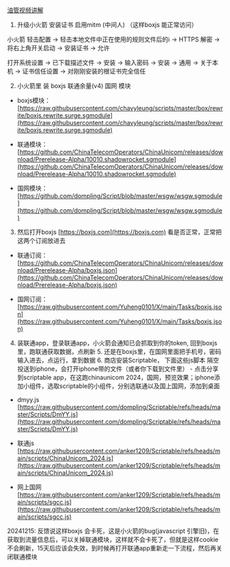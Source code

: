 
[油管视频讲解](https://youtu.be/sOxUdvFYohc)

1. 升级小火箭 安装证书 启用mitm (中间人) （这样boxjs 能正常访问）
    

小火箭 轻击配置 -> 轻击本地文件中正在使用的规则文件后的ℹ️ -> HTTPS 解密 -> 将右上角开关启动 -> 安装证书 -> 允许

打开系统设置 -> 已下载描述文件 -> 安装 -> 输入密码 -> 安装 -> 通用 -> 关于本机 -> 证书信任设置 -> 对刚刚安装的根证书完全信任

2. 小火箭里 装 boxjs 联通余量(v4) 国网 模块

- boxjs模块：[https://raw.githubusercontent.com/chavyleung/scripts/master/box/rewrite/boxjs.rewrite.surge.sgmodule](https://raw.githubusercontent.com/chavyleung/scripts/master/box/rewrite/boxjs.rewrite.surge.sgmodule)
    
- 联通模块： [https://github.com/ChinaTelecomOperators/ChinaUnicom/releases/download/Prerelease-Alpha/10010.shadowrocket.sgmodule](https://github.com/ChinaTelecomOperators/ChinaUnicom/releases/download/Prerelease-Alpha/10010.shadowrocket.sgmodule)
    
- 国网模块： [https://github.com/dompling/Script/blob/master/wsgw/wsgw.sgmodule](https://github.com/dompling/Script/blob/master/wsgw/wsgw.sgmodule)
    

3. 然后打开boxjs [https://boxjs.com](https://boxjs.com) 看是否正常，正常把这两个订阅放进去
    

- 联通订阅： [https://github.com/ChinaTelecomOperators/ChinaUnicom/releases/download/Prerelease-Alpha/boxjs.json](https://github.com/ChinaTelecomOperators/ChinaUnicom/releases/download/Prerelease-Alpha/boxjs.json)
    
- 国网订阅：[https://raw.githubusercontent.com/Yuheng0101/X/main/Tasks/boxjs.json](https://raw.githubusercontent.com/Yuheng0101/X/main/Tasks/boxjs.json)
    

4. 装联通app，登录联通app，小火箭会通知已会抓取到你的token, 回到boxjs里，跑联通获取数据，点刷新 5. 还是在boxjs里，在国网里面把手机号，密码输入进去，点运行，拿到数据 6. 商店安装Scriptable， 下面这些js脚本 隔空投送到iphone，会打开iphone带的文件（或者你下载到文件里） - 点击分享到scriptable app，在这跑chinaunicom 2024，国网，预览效果；iphone添加小组件，选取scriptable的小组件，分别选联通以及国上国网，添加到桌面

- dmyy.js [https://raw.githubusercontent.com/dompling/Scriptable/refs/heads/master/Scripts/DmYY.js](https://raw.githubusercontent.com/dompling/Scriptable/refs/heads/master/Scripts/DmYY.js)
    
- 联通js [https://raw.githubusercontent.com/anker1209/Scriptable/refs/heads/main/scripts/ChinaUnicom_2024.js](https://raw.githubusercontent.com/anker1209/Scriptable/refs/heads/main/scripts/ChinaUnicom_2024.js)
    
- 网上国网 [https://raw.githubusercontent.com/anker1209/Scriptable/refs/heads/main/scripts/sgcc.js](https://raw.githubusercontent.com/anker1209/Scriptable/refs/heads/main/scripts/sgcc.js)
    

20241215: 反馈说这样boxjs 会卡死，这是小火箭的bug(javascript 引擎旧)，在获取到流量信息后，可以关掉联通模块，这样就不会卡死了，但就是这样cookie不会刷新，15天后应该会失效，到时候再打开联通app重新走一下流程，然后再关闭联通模块